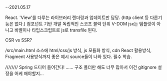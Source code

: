 --2021.05.17


React.
'View'를 다루는 라이브러리
렌더링과 업데이트만 담당.
(http client 등 다른기능은 없다.)
컴포넌트 기반 개발
독립적인 스코프 블럭 단위
V-DOM
jsx는 템플릿이 아니고 바벨이나 타입스크립트로 js로 transfile 된다.

CSR vs SSR?

/src/main.html 소스에
html/css/js 방식,
js 모듈화 방식,
cdn React 활용방식,
Fragment 사용방식까지 좋은 예시 source들이 나와 있다.
필수 학습.

////////
Spring 드디어 들어간다!
......
구조 폴더만 해도 너무 많아서 이건 gitignore 설정을 어케 해야할지...








